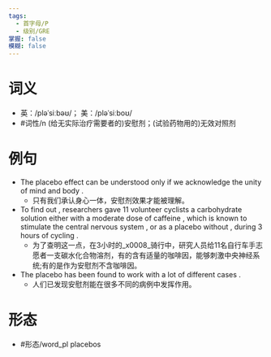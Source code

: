 ```yaml
---
tags:
  - 首字母/P
  - 级别/GRE
掌握: false
模糊: false
---
```

# 词义
- 英：/pləˈsiːbəʊ/； 美：/pləˈsiːboʊ/
- #词性/n  (给无实际治疗需要者的)安慰剂；(试验药物用的)无效对照剂
# 例句
- The placebo effect can be understood only if we acknowledge the unity of mind and body .
	- 只有我们承认身心一体，安慰剂效果才能被理解。
- To find out , researchers gave 11 volunteer cyclists a carbohydrate solution either with a moderate dose of caffeine , which is known to stimulate the central nervous system , or as a placebo without , during 3 hours of cycling .
	- 为了查明这一点，在3小时的_x0008_骑行中，研究人员给11名自行车手志愿者一支碳水化合物溶剂，有的含有适量的咖啡因，能够刺激中央神经系统;有的是作为安慰剂不含咖啡因。
- The placebo has been found to work with a lot of different cases .
	- 人们已发现安慰剂能在很多不同的病例中发挥作用。
# 形态
- #形态/word_pl placebos
